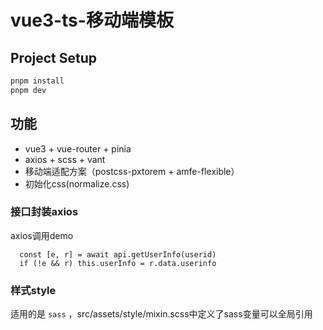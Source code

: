 # vue3-ts-移动端模板

## Project Setup

```sh
pnpm install
pnpm dev
```

## 功能
- vue3 + vue-router + pinia
- axios + scss + vant
- 移动端适配方案（postcss-pxtorem + amfe-flexible）
- 初始化css(normalize.css)


### 接口封装axios
axios调用demo
```
  const [e, r] = await api.getUserInfo(userid)
  if (!e && r) this.userInfo = r.data.userinfo
```

### 样式style
适用的是 `sass` ，src/assets/style/mixin.scss中定义了sass变量可以全局引用
